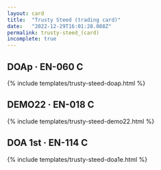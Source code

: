 ```yaml
---
layout: card
title:  "Trusty Steed (trading card)"
date:   "2022-12-29T16:01:28.088Z"
permalink: trusty-steed_(card)
incomplete: true
---
```


## DOAp &middot; EN-060 C

{% include templates/trusty-steed-doap.html %}


## DEMO22 &middot; EN-018 C

{% include templates/trusty-steed-demo22.html %}


## DOA 1st &middot; EN-114 C

{% include templates/trusty-steed-doa1e.html %}
